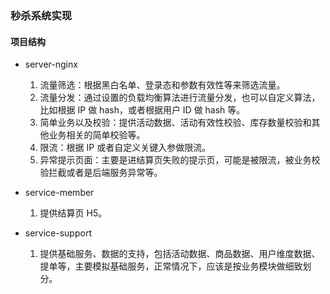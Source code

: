 ### 秒杀系统实现

#### 项目结构
* server-nginx
  1. 流量筛选：根据黑白名单、登录态和参数有效性等来筛选流量。
  2. 流量分发：通过设置的负载均衡算法进行流量分发，也可以自定义算法，比如根据 IP 做 hash，或者根据用户 ID 做 hash 等。
  3. 简单业务以及校验：提供活动数据、活动有效性校验、库存数量校验和其他业务相关的简单校验等。
  4. 限流：根据 IP 或者自定义关键入参做限流。
  5. 异常提示页面：主要是进结算页失败的提示页，可能是被限流，被业务校验拦截或者是后端服务异常等。
    
* service-member
  1. 提供结算页 H5。
    
* service-support
  1. 提供基础服务、数据的支持，包括活动数据、商品数据、用户维度数据、提单等，主要模拟基础服务，正常情况下，应该是按业务模块做细致划分。

